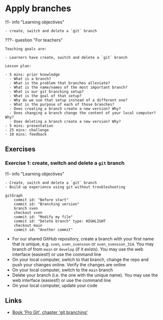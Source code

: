 # Apply branches

!!!- info "Learning objectives"

    - create, switch and delete a `git` branch

???- question "For teachers"

    Teaching goals are:

    - Learners have create, switch and delete a `git` branch

    Lesson plan:

    - 5 mins: prior knowledge
      - What is a branch?
      - What is the problem that branches alleviate?
      - What is the name/names of the most important branch?
      - What is our git branching setup?
      - What is the goal of that setup?
      - Why do we use that setup instead of a different one?
      - What is the purpose of each of those branches?
      - Does creating a branch create a new version? Why?
      - Does changing a branch change the content of your local computer? Why?
      - Does deleting a branch create a new version? Why?
    - 5 mins: presentation
    - 25 mins: challenge
    - 10 mins: feedback

## Exercises

### Exercise 1: create, switch and delete a `git` branch

!!!- info "Learning objectives"

    - Create, switch and delete a `git` branch
    - Build up experience using git without troubleshooting

```mermaid
gitGraph
    commit id: "Before start"
    commit id: "Branching version"
    branch sven
    checkout sven
    commit id: "Modify my file"
    commit id: "Delete branch" type: HIGHLIGHT
    checkout main
    commit id: "Another commit"
```

- For our shared GitHub repository, create a branch with your first name that is
  unique, e.g. `sven`, `sven_svensson` or `sven_svensson_314`.
  You may branch of from `main` or `develop` (if it exists).
  You may use the web interface (easiest!) or use the command line
- On your local computer, switch to that branch, change the repo 
  and push your changes online. Verify the changes are online
- On your local computer, switch to the `main` branch
- Delete your branch (i.e. the one with the unique name).
  You may use the web interface (easiest!) or use the command line
- On your local computer, update your code

## Links

- [Book 'Pro Git', chapter 'git branching'](https://git-scm.com/book/en/v2/Git-Branching-Branches-in-a-Nutshell)
